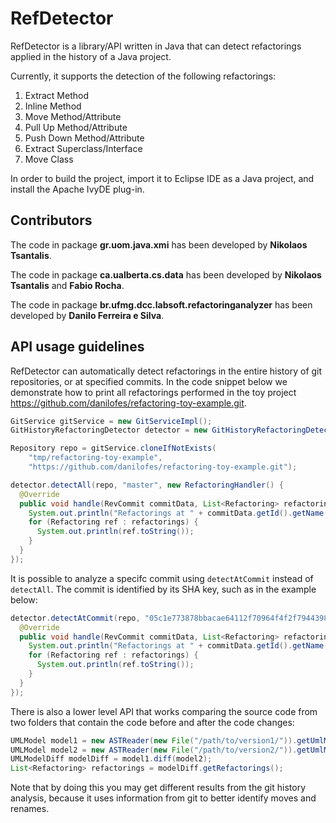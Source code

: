 # RefDetector
RefDetector is a library/API written in Java that can detect refactorings applied in the history of a Java project.

Currently, it supports the detection of the following refactorings:

1. Extract Method
2. Inline Method
3. Move Method/Attribute
4. Pull Up Method/Attribute
5. Push Down Method/Attribute
6. Extract Superclass/Interface
7. Move Class

In order to build the project, import it to Eclipse IDE as a Java project, and install the Apache IvyDE plug-in.

## Contributors ##
The code in package **gr.uom.java.xmi** has been developed by **Nikolaos Tsantalis**.

The code in package **ca.ualberta.cs.data** has been developed by **Nikolaos Tsantalis** and **Fabio Rocha**.

The code in package **br.ufmg.dcc.labsoft.refactoringanalyzer** has been developed by **Danilo Ferreira e Silva**.

## API usage guidelines ##

RefDetector can automatically detect refactorings in the entire history of 
git repositories, or at specified commits.
In the code snippet below we demonstrate how to print all refactorings performed
in the toy project https://github.com/danilofes/refactoring-toy-example.git.

```java
GitService gitService = new GitServiceImpl();
GitHistoryRefactoringDetector detector = new GitHistoryRefactoringDetectorImpl();

Repository repo = gitService.cloneIfNotExists(
    "tmp/refactoring-toy-example",
    "https://github.com/danilofes/refactoring-toy-example.git");

detector.detectAll(repo, "master", new RefactoringHandler() {
  @Override
  public void handle(RevCommit commitData, List<Refactoring> refactorings) {
    System.out.println("Refactorings at " + commitData.getId().getName());
    for (Refactoring ref : refactorings) {
      System.out.println(ref.toString());
    }
  }
});
```

It is possible to analyze a specifc commit using `detectAtCommit` instead of `detectAll`. The commit
is identified by its SHA key, such as in the example below:

```java
detector.detectAtCommit(repo, "05c1e773878bbacae64112f70964f4f2f7944398", new RefactoringHandler() {
  @Override
  public void handle(RevCommit commitData, List<Refactoring> refactorings) {
    System.out.println("Refactorings at " + commitData.getId().getName());
    for (Refactoring ref : refactorings) {
      System.out.println(ref.toString());
    }
  }
});
```

There is also a lower level API that works comparing the source code from two
folders that contain the code before and after the code changes:  

```java
UMLModel model1 = new ASTReader(new File("/path/to/version1/")).getUmlModel();
UMLModel model2 = new ASTReader(new File("/path/to/version2/")).getUmlModel();
UMLModelDiff modelDiff = model1.diff(model2);
List<Refactoring> refactorings = modelDiff.getRefactorings();
```

Note that by doing this you may get different results from the git history analysis, because
it uses information from git to better identify moves and renames.
